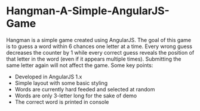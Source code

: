 # Hangman-A-Simple-AngularJS-Game

Hangman is a simple game created using AngularJS. The goal of this game is to guess a word within 6 chances one letter at a time. Every wrong guess decreases the counter by 1 while every correct guess reveals the position of that letter in the word (even if it appears multiple times). Submitting the same letter again will not affect the game.
Some key points:
- Developed in AngularJS 1.x
- Simple layout with some basic styling
- Words are currently hard feeded and selected at random
- Words are only 3-letter long for the sake of demo
- The correct word is printed in console
